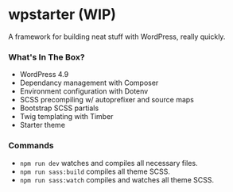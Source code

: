# wpstarter (WIP)
A framework for building neat stuff with WordPress, really quickly.

### What's In The Box?
- WordPress 4.9
- Dependancy management with Composer
- Environment configuration with Dotenv
- SCSS precompiling w/ autoprefixer and source maps
- Bootstrap SCSS partials
- Twig templating with Timber
- Starter theme

### Commands
- `npm run dev` watches and compiles all necessary files.
- `npm run sass:build` compiles all theme SCSS.
- `npm run sass:watch` compiles and watches all theme SCSS.